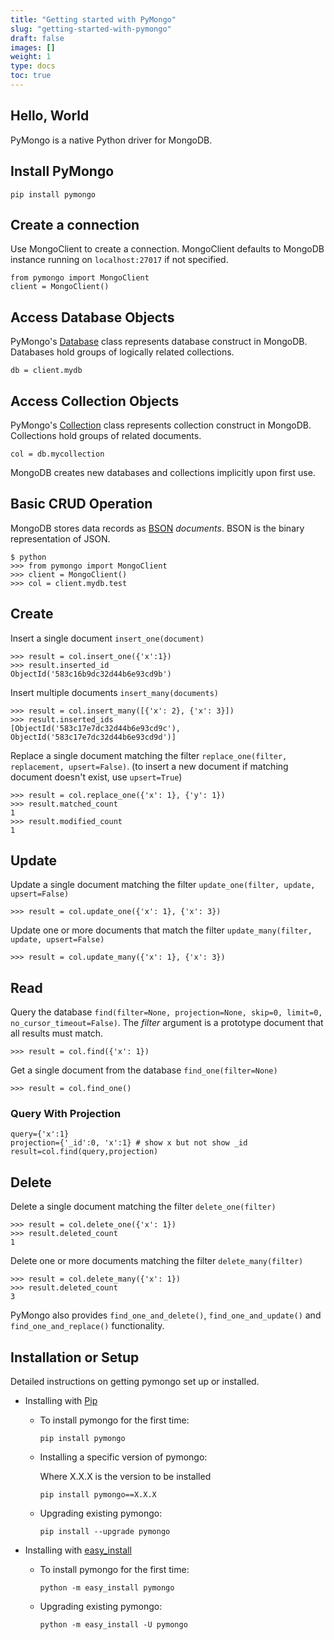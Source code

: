 ```yaml
---
title: "Getting started with PyMongo"
slug: "getting-started-with-pymongo"
draft: false
images: []
weight: 1
type: docs
toc: true
---
```


## Hello, World
PyMongo is a native Python driver for MongoDB.

## Install PyMongo

    pip install pymongo

## Create a connection
Use MongoClient to create a connection. MongoClient defaults to MongoDB instance running on `localhost:27017` if not specified.

    from pymongo import MongoClient
    client = MongoClient() 

## Access Database Objects
PyMongo's [Database][1] class represents database construct in MongoDB. Databases hold groups of logically related collections.

    db = client.mydb

## Access Collection Objects
PyMongo's [Collection][2] class represents collection construct in MongoDB. Collections hold groups of related documents.

    col = db.mycollection
    
MongoDB creates new databases and collections implicitly upon first use.


  [1]: http://api.mongodb.com/python/current/api/pymongo/database.html
  [2]: http://api.mongodb.com/python/current/api/pymongo/collection.html

## Basic CRUD Operation
MongoDB stores data records as [BSON][1] *documents*. BSON is the binary representation of JSON.

  [1]: http://bsonspec.org/
    
    $ python
    >>> from pymongo import MongoClient
    >>> client = MongoClient()
    >>> col = client.mydb.test


## Create
Insert a single document `insert_one(document)`

    >>> result = col.insert_one({'x':1})
    >>> result.inserted_id
    ObjectId('583c16b9dc32d44b6e93cd9b')

Insert multiple documents `insert_many(documents)`

    >>> result = col.insert_many([{'x': 2}, {'x': 3}])
    >>> result.inserted_ids
    [ObjectId('583c17e7dc32d44b6e93cd9c'), ObjectId('583c17e7dc32d44b6e93cd9d')]

Replace a single document matching the filter `replace_one(filter, replacement, upsert=False)`. 
(to insert a new document if matching document doesn't exist, use `upsert=True`)

    >>> result = col.replace_one({'x': 1}, {'y': 1})
    >>> result.matched_count
    1
    >>> result.modified_count
    1
    

## Update
Update a single document matching the filter `update_one(filter, update, upsert=False)`

    >>> result = col.update_one({'x': 1}, {'x': 3})

Update one or more documents that match the filter `update_many(filter, update, upsert=False)`

    >>> result = col.update_many({'x': 1}, {'x': 3})


## Read
Query the database `find(filter=None, projection=None, skip=0, limit=0, no_cursor_timeout=False)`. The *filter* argument is a prototype document that all results must match.

    >>> result = col.find({'x': 1})

Get a single document from the database `find_one(filter=None)`

    >>> result = col.find_one()

### Query With Projection

    query={'x':1}
    projection={'_id':0, 'x':1} # show x but not show _id
    result=col.find(query,projection)


## Delete
Delete a single document matching the filter `delete_one(filter)`

    >>> result = col.delete_one({'x': 1})
    >>> result.deleted_count
    1

Delete one or more documents matching the filter `delete_many(filter)`

    >>> result = col.delete_many({'x': 1})
    >>> result.deleted_count
    3

PyMongo also provides `find_one_and_delete()`, `find_one_and_update()` and `find_one_and_replace()` functionality.

## Installation or Setup
Detailed instructions on getting pymongo set up or installed.

 - Installing with [Pip][1]

     - To install pymongo for the first time:
    
        `pip install pymongo`
    
     - Installing a specific version of pymongo:
        
        Where X.X.X is the version to be installed
    
        `pip install pymongo==X.X.X`
    
     - Upgrading existing pymongo:
    
        `pip install --upgrade pymongo`

 - Installing with [easy_install][2]

    - To install pymongo for the first time:
    
        `python -m easy_install pymongo`

    - Upgrading existing pymongo:

        `python -m easy_install -U pymongo`


  [1]: https://pip.pypa.io/en/stable/installing/
  [2]: https://pypi.python.org/pypi/setuptools

